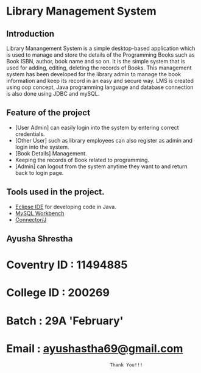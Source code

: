# Library Management System

## Introduction
Library Manangement System is a simple desktop-based application which is used to manage and store the details of the Programming Books 
such as Book ISBN, author, book name and so on. It is the simple system that is used for adding, editing, deleting the records of Books.
This management system has been developed for the library admin to manage the book information and keep its record in an easy and secure way.
LMS is created using oop concept, Java programming language and database connection is also done using JDBC and mySQL.

## Feature of the project
* [User Admin] can easily login into the system by entering correct credentials.
* [Other User] such as library employees can also register as admin and login into the system.
* [Book Details] Management.
* Keeping the records of Book related to programming.
* [Admin] can logout from the system anytime they want to and return back to login page.

## Tools used in the project.
* [Eclipse IDE](https://www.eclipse.org/) for developing code in Java.
* [MySQL Workbench](https://www.mysql.com/products/workbench/) 
* [Connector/J](https://dev.mysql.com/downloads/connector/j/)

## Ayusha Shrestha
# Coventry ID : 11494885

# College ID : 200269

# Batch : 29A 'February'

# Email : ayushastha69@gmail.com
  
                                          Thank You!!!
